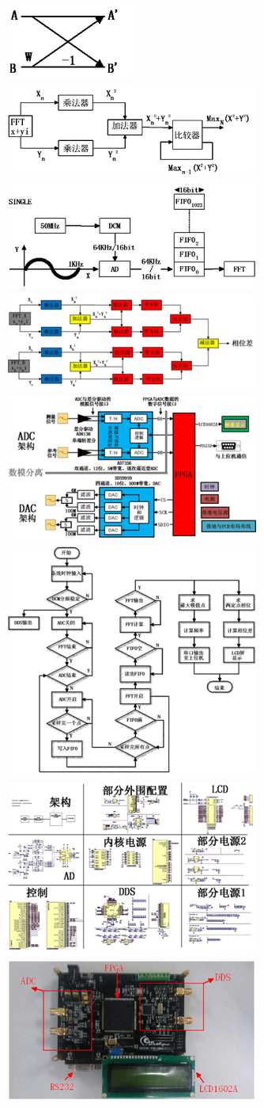 ![](https://github.com/EMDCYY/FFT-using-FPGA/blob/master/Reference/fft_butterfly.jpg)  

![](https://github.com/EMDCYY/FFT-using-FPGA/blob/master/Reference/%E5%8D%95%E8%B7%AF%E4%BF%A1%E5%8F%B7FFT%E5%90%8E%E5%A4%84%E7%90%86%E6%B5%81%E7%A8%8B.jpg) 
  
![](https://github.com/EMDCYY/FFT-using-FPGA/blob/master/Reference/adm_software_design.jpg)  

![](https://github.com/EMDCYY/FFT-using-FPGA/blob/master/Reference/%E5%8F%8C%E8%B7%AF%E4%BF%A1%E5%8F%B7FFT%E5%90%8E%E5%A4%84%E7%90%86%E6%B5%81%E7%A8%8B.jpg)  

![](https://github.com/EMDCYY/FFT-using-FPGA/blob/master/Reference/ADM8138.jpg)   

![](https://github.com/EMDCYY/FFT-using-FPGA/blob/master/Reference/programflow.jpg)  

![](https://github.com/EMDCYY/FFT-using-FPGA/blob/master/Reference/%E6%89%80%E6%9C%89%E5%8E%9F%E7%90%86%E5%9B%BE.jpg)  

![](https://raw.githubusercontent.com/EMDCYY/FFT-using-FPGA/master/Reference/%E7%A1%AC%E4%BB%B6.bmp)
 
